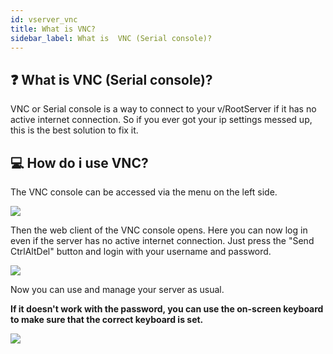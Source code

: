 ```yaml
---
id: vserver_vnc
title: What is VNC?
sidebar_label: What is  VNC (Serial console)?
---
```


## ❓ What is VNC (Serial console)?

VNC or Serial console is a way to connect to your v/RootServer if it has no active internet connection. So if you ever got your ip settings messed up, this is the best solution to fix it.


## 💻 How do i use VNC?
The VNC console can be accessed via the menu on the left side.

![](https://screensaver01.zap-hosting.com/index.php/s/pQ97SiZLTGKdgCN/preview)

Then the web client of the VNC console opens. Here you can now log in even if the server has no active internet connection. Just press the "Send CtrlAltDel" button and login with your username and password.

![](https://screensaver01.zap-hosting.com/index.php/s/k83JwQYr2nycisp/preview)

Now you can use and manage your server as usual.

**If it doesn't work with the password, you can use the on-screen keyboard to make sure that the correct keyboard is set.**


![](https://screensaver01.zap-hosting.com/index.php/s/pfrGiNMkCq9LGQC/preview)




